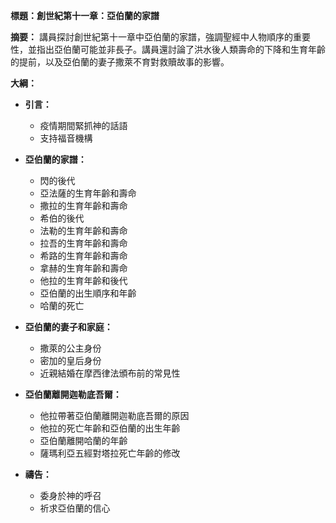 **標題：創世紀第十一章：亞伯蘭的家譜**

**摘要：**
講員探討創世紀第十一章中亞伯蘭的家譜，強調聖經中人物順序的重要性，並指出亞伯蘭可能並非長子。講員還討論了洪水後人類壽命的下降和生育年齡的提前，以及亞伯蘭的妻子撒萊不育對救贖故事的影響。

**大綱：**

* **引言：**
    * 疫情期間緊抓神的話語
    * 支持福音機構

* **亞伯蘭的家譜：**
    * 閃的後代
    * 亞法薩的生育年齡和壽命
    * 撒拉的生育年齡和壽命
    * 希伯的後代
    * 法勒的生育年齡和壽命
    * 拉吾的生育年齡和壽命
    * 希路的生育年齡和壽命
    * 拿赫的生育年齡和壽命
    * 他拉的生育年齡和後代
    * 亞伯蘭的出生順序和年齡
    * 哈蘭的死亡

* **亞伯蘭的妻子和家庭：**
    * 撒萊的公主身份
    * 密加的皇后身份
    * 近親結婚在摩西律法頒布前的常見性

* **亞伯蘭離開迦勒底吾爾：**
    * 他拉帶著亞伯蘭離開迦勒底吾爾的原因
    * 他拉的死亡年齡和亞伯蘭的出生年齡
    * 亞伯蘭離開哈蘭的年齡
    * 薩瑪利亞五經對塔拉死亡年齡的修改

* **禱告：**
    * 委身於神的呼召
    * 祈求亞伯蘭的信心